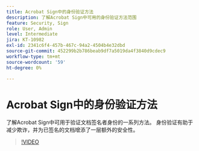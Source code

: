 ```yaml
---
title: Acrobat Sign中的身份验证方法
description: 了解Acrobat Sign中可用的身份验证方法范围
feature: Security, Sign
role: User, Admin
level: Intermediate
jira: KT-10982
exl-id: 2341c6f4-457b-467c-94a2-4504b4e32dbd
source-git-commit: 452299b2b786beab9df7a5019da4f3840d9cdec9
workflow-type: tm+mt
source-wordcount: '59'
ht-degree: 0%

---
```


# Acrobat Sign中的身份验证方法

了解Acrobat Sign中可用于验证文档签名者身份的一系列方法。 身份验证有助于减少欺诈，并为已签名的文档增添了一层额外的安全性。

>[!VIDEO](https://video.tv.adobe.com/v/3419287?quality=12&learn=on&hidetitle=true)
